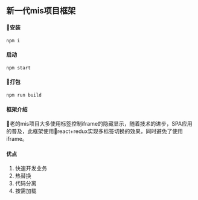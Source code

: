 ## 新一代mis项目框架
#### 安装
`
npm i
`
#### 启动
`
npm start
`
#### 打包
`
npm run build
`
#### 框架介绍
老的mis项目大多使用标签控制iframe的隐藏显示，随着技术的进步，SPA应用的普及，此框架使用react+redux实现多标签切换的效果，同时避免了使用iframe。

#### 优点
1. 快速开发业务
2. 热替换
3. 代码分离
4. 按需加载
